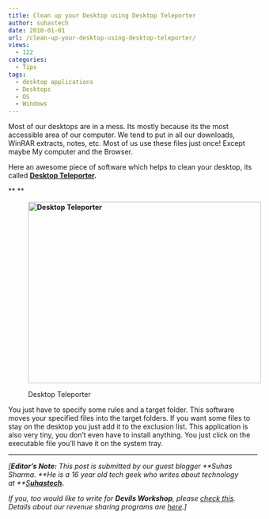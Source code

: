 ```yaml
---
title: Clean up your Desktop using Desktop Teleporter
author: suhastech
date: 2010-01-01
url: /clean-up-your-desktop-using-desktop-teleporter/
views:
  - 122
categories:
  - Tips
tags:
  - desktop applications
  - Desktops
  - OS
  - Windows
---
```

Most of our desktops are in a mess. Its mostly because its the most accessible area of our computer. We tend to put in all our downloads, WinRAR extracts, notes, etc. Most of us use these files just once! Except maybe My computer and the Browser.

Here an awesome piece of software which helps to clean your desktop, its called **<a href="http://www.softpedia.com/get/System/File-Management/Desktop-Teleporter.shtml" onclick="_gaq.push(['_trackEvent', 'outbound-article', 'http://www.softpedia.com/get/System/File-Management/Desktop-Teleporter.shtml', 'Desktop Teleporter']);" target="_self">Desktop Teleporter</a>.**

** **<figure id="attachment_18390" style="width: 471px;" class="wp-caption alignnone">

**<img class="size-full   wp-image-50020" src="http://cdn.devilsworkshop.org/files/2010/01/desktop-teleporter.png" alt="Desktop Teleporter" width="471" height="366" />**<figcaption class="wp-caption-text">Desktop Teleporter</figcaption></figure> 

You just have to specify some rules and a target folder. This software moves your specified files into the target folders. If you want some files to stay on the desktop you just add it to the exclusion list. This application is also very tiny, you don’t even have to install anything. You just click on the executable file you’ll have it on the system tray.

* * *

*[**Editor&#8217;s Note:** This post is submitted by our guest blogger **Suhas Sharma. **He is a 16 year old tech geek who writes about technology at **<a href="http://www.suhastech.com" onclick="_gaq.push(['_trackEvent', 'outbound-article', 'http://www.suhastech.com', 'S']);" >S</a>****<a href="http://www.suhastech.com" onclick="_gaq.push(['_trackEvent', 'outbound-article', 'http://www.suhastech.com', 'uhastech']);" >uhastech</a>.***</p> 

*If you, too would like to write for **Devils Workshop**, please [check this][1]. Details about our revenue sharing programs are [here][1].]*

 [1]: http://devilsworkshop.org/join-dw/
